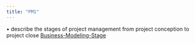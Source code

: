 ```yaml
---
title: "PM1"
---
```

• describe the stages of project management from project conception to project close
[Business-Modeling-Stage](Others/Business-Modeling-Stage.md)
